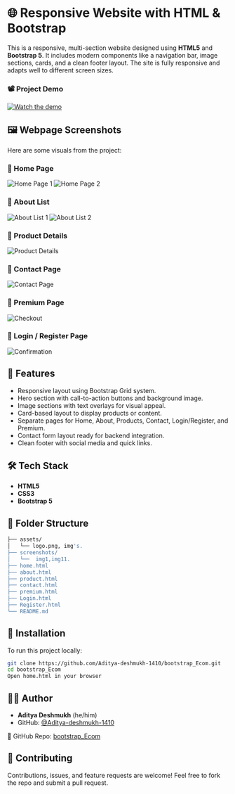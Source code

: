# 🌐 Responsive Website with HTML & Bootstrap

This is a responsive, multi-section website designed using **HTML5** and **Bootstrap 5**. It includes modern components like a navigation bar, image sections, cards, and a clean footer layout. The site is fully responsive and adapts well to different screen sizes.

### 📽️ Project Demo

[![Watch the demo](https://img.youtube.com/vi/7mSKAxhvd5A/hqdefault.jpg)](https://youtu.be/7mSKAxhvd5A)


## 🖼️ Webpage Screenshots

Here are some visuals from the project:

### 🔹 Home Page
![Home Page 1](screenshots/img1.png)
![Home Page 2](screenshots/img11.png)


### 🔹 About List
![About List 1](screenshots/img2.png)
![About List 2](screenshots/img22.png)


### 🔹 Product Details
![Product Details](screenshots/img3.png)

### 🔹 Contact Page
![Contact Page](screenshots/img4.png)

### 🔹 Premium Page
![Checkout](screenshots/img5.png)

### 🔹 Login / Register Page
![Confirmation](screenshots/img6.png)



## 🚀 Features

- Responsive layout using Bootstrap Grid system.
- Hero section with call-to-action buttons and background image.
- Image sections with text overlays for visual appeal.
- Card-based layout to display products or content.
- Separate pages for Home, About, Products, Contact, Login/Register, and Premium.
- Contact form layout ready for backend integration.
- Clean footer with social media and quick links.

## 🛠️ Tech Stack

- **HTML5**
- **CSS3**
- **Bootstrap 5**

## 📁 Folder Structure

```bash
├── assets/
│   └── logo.png, img's.
├── screenshots/
│   └──  img1,img11.
├── home.html
├── about.html
├── product.html
├── contact.html
├── premium.html
├── Login.html
├── Register.html
└── README.md
```
## 🧪 Installation

To run this project locally:

```bash
git clone https://github.com/Aditya-deshmukh-1410/bootstrap_Ecom.git
cd bootstrap_Ecom
Open home.html in your browser
```


## 🙋‍♂️ Author

- **Aditya Deshmukh** (he/him)  
- GitHub: [@Aditya-deshmukh-1410](https://github.com/Aditya-deshmukh-1410)

🔗 GitHub Repo: [bootstrap_Ecom](https://github.com/Aditya-deshmukh-1410/bootstrap_Ecom)



## 🤝 Contributing
Contributions, issues, and feature requests are welcome!
Feel free to fork the repo and submit a pull request.


